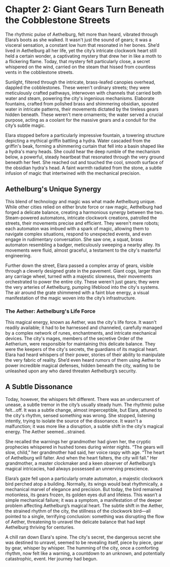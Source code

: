 # Chapter 2: Giant Gears Turn Beneath the Cobblestone Streets

The rhythmic pulse of Aethelburg, felt more than heard, vibrated through Elara’s boots as she walked. It wasn't just the sound of gears; it was a visceral sensation, a constant low hum that resonated in her bones. She’d lived in Aethelburg all her life, yet the city’s intricate clockwork heart still held a certain wonder, a captivating mystery that drew her in like a moth to a flickering flame. Today, that mystery felt particularly close, a secret whispered on the wind, carried on the steam that hissed from countless vents in the cobblestone streets.

Sunlight, filtered through the intricate, brass-leafed canopies overhead, dappled the cobblestones. These weren't ordinary streets; they were meticulously crafted pathways, interwoven with channels that carried both water and steam, powering the city's ingenious mechanisms. Elaborate fountains, crafted from polished brass and shimmering obsidian, spouted water in intricate patterns, their movements dictated by the tireless gears hidden beneath. These weren't mere ornaments; the water served a crucial purpose, acting as a coolant for the massive gears and a conduit for the city’s subtle magic.

Elara stopped before a particularly impressive fountain, a towering structure depicting a mythical griffin battling a hydra. Water cascaded from the griffin's beak, forming a shimmering curtain that fell into a basin shaped like a hydra's many heads. She could hear the deep rumble of the mechanism below, a powerful, steady heartbeat that resonated through the very ground beneath her feet. She reached out and touched the cool, smooth surface of the obsidian hydra's head. A faint warmth radiated from the stone, a subtle infusion of magic that intertwined with the mechanical precision.

## Aethelburg's Unique Synergy

This blend of technology and magic was what made Aethelburg unique. While other cities relied on either brute force or raw magic, Aethelburg had forged a delicate balance, creating a harmonious synergy between the two. Steam-powered automatons, intricate clockwork creations, patrolled the streets, their movements precise and efficient. They weren't mere robots; each automaton was imbued with a spark of magic, allowing them to navigate complex situations, respond to unexpected events, and even engage in rudimentary conversation. She saw one, a squat, brass automaton resembling a badger, meticulously sweeping a nearby alley. Its movements were fluid, almost graceful, a testament to the city's masterful engineering.

Further down the street, Elara passed a complex array of gears, visible through a cleverly designed grate in the pavement. Giant cogs, larger than any carriage wheel, turned with a majestic slowness, their movements orchestrated to power the entire city. These weren't just gears; they were the very arteries of Aethelburg, pumping lifeblood into the city's systems. The air around the grate shimmered with a faint blue energy, a visual manifestation of the magic woven into the city’s infrastructure.

### The Aether: Aethelburg's Life Force

This magical energy, known as Aether, was the city's life force. It wasn't readily available; it had to be harnessed and channeled, carefully managed by a complex network of runes, enchantments, and intricate mechanical devices. The city's mages, members of the secretive Order of the Aetherium, were responsible for maintaining this delicate balance. They were the keepers of the city's secrets, the guardians of its magical heart. Elara had heard whispers of their power, stories of their ability to manipulate the very fabric of reality. She’d even heard rumors of them using Aether to power incredible magical defenses, hidden beneath the city, waiting to be unleashed upon any who dared threaten Aethelburg’s security.

## A Subtle Dissonance

Today, however, the whispers felt different. There was an undercurrent of unease, a subtle tremor in the city’s usually steady hum. The rhythmic pulse felt…off. It was a subtle change, almost imperceptible, but Elara, attuned to the city's rhythm, sensed something was wrong. She stopped, listening intently, trying to isolate the source of the dissonance. It wasn't a malfunction; it was more like a disruption, a subtle shift in the city's magical energy. The Aether seemed…strained.

She recalled the warnings her grandmother had given her, the cryptic prophecies whispered in hushed tones during winter nights. “The gears will slow, child,” her grandmother had said, her voice raspy with age. “The heart of Aethelburg will falter. And when the heart falters, the city will fall.” Her grandmother, a master clockmaker and a keen observer of Aethelburg’s magical intricacies, had always possessed an unnerving prescience.

Elara’s gaze fell upon a particularly ornate automaton, a majestic clockwork bird perched atop a building. Normally, its wings would beat rhythmically, a mechanical marvel of elegance and precision. But today, the bird remained motionless, its gears frozen, its golden eyes dull and lifeless. This wasn’t a simple mechanical failure; it was a symptom, a manifestation of the deeper problem affecting Aethelburg’s magical heart. The subtle shift in the Aether, the strained rhythm of the city, the stillness of the clockwork bird—all pointed to a single, terrifying conclusion: something was disrupting the flow of Aether, threatening to unravel the delicate balance that had kept Aethelburg thriving for centuries.

A chill ran down Elara's spine. The city's secret, the dangerous secret she was destined to unravel, seemed to be revealing itself, piece by piece, gear by gear, whisper by whisper. The humming of the city, once a comforting rhythm, now felt like a warning, a countdown to an unknown, and potentially catastrophic, event. Her journey had begun.